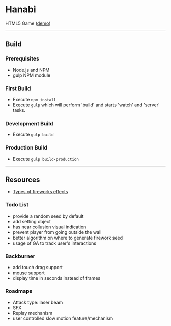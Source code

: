 
# Hanabi
HTML5 Game ([demo](http://rockacola.github.io/hanabi))

---

## Build

### Prerequisites
* Node.js and NPM
* gulp NPM module

### First Build
* Execute `npm install`
* Execute `gulp` which will perform 'build' and starts 'watch' and 'server' tasks.

### Development Build
* Execute `gulp build`

### Production Build
* Execute `gulp build-production`

---

## Resources
* [Types of fireworks effects](http://www.fireworks.com/fireworks-university/fireworks-glossary/)

### Todo List
* provide a random seed by default
* add setting object
* has near collusion visual indication
* prevent player from going outside the wall
* better algorithm on where to generate firework seed
* usage of GA to track user's interactions

### Backburner
* add touch drag support
* mouse support
* display time in seconds instead of frames


### Roadmaps
* Attack type: laser beam
* SFX
* Replay mechanism
* user controlled slow motion feature/mechanism